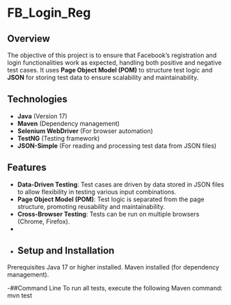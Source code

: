 # FB_Login_Reg
## Overview

The objective of this project is to ensure that Facebook’s registration and login functionalities work as expected, handling both positive and negative test cases. It uses **Page Object Model (POM)** to structure test logic and **JSON** for storing test data to ensure scalability and maintainability.

## Technologies

- **Java** (Version 17)
- **Maven** (Dependency management)
- **Selenium WebDriver** (For browser automation)
- **TestNG** (Testing framework)
- **JSON-Simple** (For reading and processing test data from JSON files)

## Features

- **Data-Driven Testing**: Test cases are driven by data stored in JSON files to allow flexibility in testing various input combinations.
- **Page Object Model (POM)**: Test logic is separated from the page structure, promoting reusability and maintainability.
- **Cross-Browser Testing**: Tests can be run on multiple browsers (Chrome, Firefox).
- 
- ## Setup and Installation
Prerequisites
Java 17 or higher installed.
Maven installed (for dependency management).

-##Command Line
To run all tests, execute the following Maven command:
mvn test
